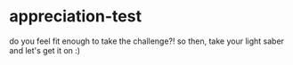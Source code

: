 # appreciation-test
do you feel fit enough to take the challenge?! so then, take your light saber and let's get it on :)
